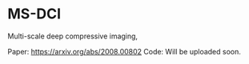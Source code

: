 # MS-DCI
Multi-scale deep compressive imaging, 

Paper: https://arxiv.org/abs/2008.00802
Code: Will be uploaded soon. 
